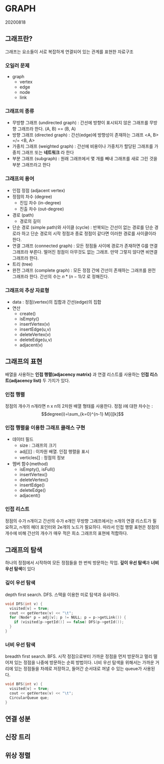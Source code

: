 # GRAPH

20200818

## 그래프란?

그래프는 요소들이 서로 복잡하게 연결되어 있는 관계를 표현한 자료구조

### 오일러 문제

* graph
    * vertex
    * edge
    * node
    * link

### 그래프의 종류

* 무방향 그래프 (undirected graph) : 간선에 방향이 표시되지 않은 그래프를 무방향 그래프라 한다. (A, B) == (B, A)
* 방향 그래프 (directed graph) : 간선(edge)에 방향성이 존재하는 그래프 <A, B> =/= <B, A>
* 가중치 그래프 (weighted graph) : 간선에 비용이나 가중치가 할당된 그래프를 가중치 그래프 또는 **네트워크** 라 한다
* 부분 그래프 (subgraph) : 원래 그래프에서 몇 개를 빼내 그래프를 새로 그린 것을 부분 그래프라고 한다
  
### 그래프의 용어

* 인접 정점 (adjacent vertex)
* 정점의 차수 (degree)
  * 진입 차수 (in-degree)
  * 진출 차수 (out-degree)
* 경로 (path)
  * 경로의 길이
* 단순 경로 (simple path)와 사이클 (cycle) : 반복되는 간선이 없는 경로를 단순 경로라 하고 단순 경로의 시작 정점과 종료 정점이 같다면 이러한 경로를 사이클이라 한다.
* 연결 그래프 (connected graph) : 모든 정점들 사이에 경로가 존재하면 G를 연결 그래프라 부른다. 떨어진 정점이 아무것도 없는 그래프. 만약 그렇지 않다면 비연결 그래프라 한다.
* 트리 (tree)
* 완전 그래프 (complete graph) : 모든 정점 간에 간선이 존재하는 그래프를 완전 그래프라 한다. 간선의 수는 $n*(n-1)/2$ 로 정해진다.

### 그래프의 추상 자료형

* data : 정점(vertex)의 집합과 간선(edge)의 집합
* 연산
  * create()
  * isEmpty()
  * insertVertex(v)
  * insertEdge(u,v)
  * deleteVertex(v)
  * deleteEdge(u,v)
  * adjacent(v)

## 그래프의 표현

배열을 사용하는 **인접 행렬(adjacency matrix)** 과 연결 리스트를 사용하는 **인접 리스트(adjacency list)** 두 가지가 있다.

### 인접 행렬

정점의 개수가 n개라면 n x n의 2차원 배열 형태를 사용한다.
정점 i에 대한 차수는 : 
$$degree(i)=\sum_{k=0}^{n-1} M[i][k]$$ 

### 인접 행렬을 이용한 그래프 클래스 구현

* 데이터 필드
  * size : 그래프의 크기
  * adj[][] : 이차원 배열. 인접 행렬을 표시
  * verticles[] : 정점의 정보
* 멤버 함수(method)
  * isEmpty(), isFull()
  * insertVertex()
  * deleteVertex()
  * insertEdge()
  * deleteEdge()
  * adjacent() 

### 인접 리스트

정점의 수가 n개이고 간선의 수가 e개인 무방향 그래프에서는 n개의 연결 리스트가 필요하고, n개의 헤더 포인터와 2e개의 노드가 필요하다. 따라서 인접 행렬 표현은 정점의 개수에 비해 간선의 개수가 매우 적은 희소 그래프의 표현에 적합하다.

## 그래프의 탐색

하나의 정점에서 시작하여 모든 정점들을 한 번씩 방문하는 작업. **깊이 우선 탐색**과 **너비 우선 탐색**이 있다

### 깊이 우선 탐색

depth first search. DFS. 스택을 이용한 미로 탐색과 유사하다. 

```cpp
void DFS(int v) {
  visited[v] = true;
  cout << getVertex(v) << "\t";
  for (Node* p = adj[v]; p != NULL; p = p->getLink()) {
    if (visited[p->getId()] == false) DFS(p->getId());
  }
}
```

### 너비 우선 탐색

breadth first search. BFS. 시작 정점으로부터 가까운 정점을 먼저 방문하고 멀리 떨어져 있는 정점을 나중에 방문하는 순회 방법이다. 너비 우선 탐색을 위해서는 가까운 거리에 있는 정점들을 차례로 저장하고, 들어간 순서대로 꺼낼 수 있는 queue가 사용된다.

```cpp
void BFS(int v) {
  visited[v] = true;
  cout << getVertex(v) << "\t";
  CircularQueue que;
}
```
## 연결 성분
## 신장 트리
## 위상 정렬